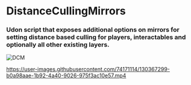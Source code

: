 
# DistanceCullingMirrors
### Udon script that exposes additional options on mirrors for setting distance based culling for players, interactables and optionally all other existing layers.

![DCM](https://user-images.githubusercontent.com/74171114/130367351-38c68131-0916-4820-b067-54d5e257602a.png)

https://user-images.githubusercontent.com/74171114/130367299-b0a98aae-1b92-4a40-9026-975f3ac10e57.mp4

